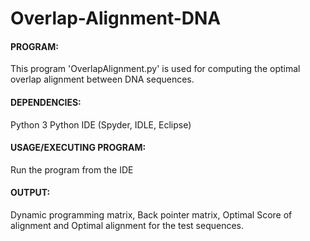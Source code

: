 # Overlap-Alignment-DNA

#### PROGRAM: 

This program 'OverlapAlignment.py' is used for computing the optimal overlap alignment between DNA sequences.

#### DEPENDENCIES:

Python 3 
Python IDE (Spyder, IDLE, Eclipse)

#### USAGE/EXECUTING PROGRAM:

Run the program from the IDE

#### OUTPUT:
	
Dynamic programming matrix, Back pointer matrix, Optimal Score of alignment and Optimal alignment for the test sequences.

